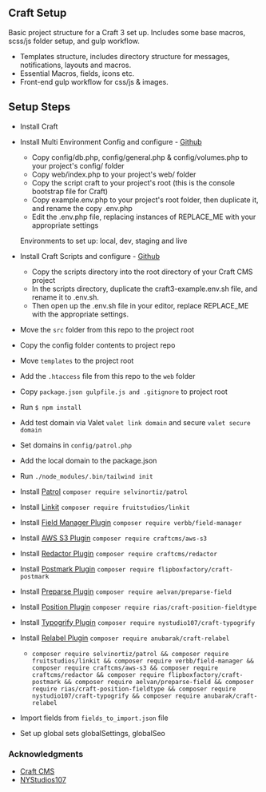 ## Craft Setup
Basic project structure for a Craft 3 set up. Includes some base macros, scss/js folder setup, and gulp workflow.

* Templates structure, includes directory structure for messages, notifications, layouts and macros.
* Essential Macros, fields, icons etc.
* Front-end gulp workflow for css/js & images.

## Setup Steps
* Install Craft
* Install Multi Environment Config and configure - [Github](https://github.com/nystudio107/craft3-multi-environment)

  * Copy config/db.php, config/general.php & config/volumes.php to your project's config/ folder
  * Copy web/index.php to your project's web/ folder
  * Copy the script craft to your project's root (this is the console bootstrap file for Craft)
  * Copy example.env.php to your project's root folder, then duplicate it, and rename the copy .env.php
  * Edit the .env.php file, replacing instances of REPLACE_ME with your appropriate settings
  
  Environments to set up: local, dev, staging and live

* Install Craft Scripts and configure - [Github](https://github.com/nystudio107/craft-scripts)

  * Copy the scripts directory into the root directory of your Craft CMS project
  * In the scripts directory, duplicate the craft3-example.env.sh file, and rename it to .env.sh. 
  * Then open up the .env.sh file in your editor, replace REPLACE_ME with the appropriate settings.
  
* Move the `src` folder from this repo to the project root
* Copy the config folder contents to project repo
* Move `templates` to the project root 
* Add the `.htaccess` file from this repo to the `web` folder
* Copy `package.json gulpfile.js and .gitignore` to project root
* Run `$ npm install`
* Add test domain via Valet `valet link domain` and secure `valet secure domain`
* Set domains in `config/patrol.php`
* Add the local domain to the package.json
* Run `./node_modules/.bin/tailwind init`
* Install [Patrol](https://github.com/selvinortiz/craft-plugin-patrol) `composer require selvinortiz/patrol`
* Install [Linkit](https://github.com/fruitstudios/craft-linkit) `composer require fruitstudios/linkit`
* Install [Field Manager Plugin](https://github.com/verbb/field-manager) `composer require verbb/field-manager`
* Install [AWS S3 Plugin](https://github.com/craftcms/aws-s3) `composer require craftcms/aws-s3`
* Install [Redactor Plugin](https://github.com/craftcms/redactor) `composer require craftcms/redactor`
* Install [Postmark Plugin](https://github.com/flipboxfactory/craft-postmark) `composer require flipboxfactory/craft-postmark`
* Install [Preparse Plugin](https://github.com/aelvan/Preparse-Field-Craft) `composer require aelvan/preparse-field`
* Install [Position Plugin](https://github.com/Rias500/craft-position-fieldtype) `composer require rias/craft-position-fieldtype`
* Install [Typogrify Plugin](https://github.com/nystudio107/craft-typogrify) `composer require nystudio107/craft-typogrify`
* Install [Relabel Plugin](https://github.com/Anubarak/craft-relabel) `composer require anubarak/craft-relabel`

  * `composer require selvinortiz/patrol && composer require fruitstudios/linkit && composer require verbb/field-manager && composer require craftcms/aws-s3 && composer require craftcms/redactor && composer require flipboxfactory/craft-postmark && composer require aelvan/preparse-field && composer require rias/craft-position-fieldtype && composer require nystudio107/craft-typogrify && composer require anubarak/craft-relabel`

* Import fields from `fields_to_import.json` file
* Set up global sets globalSettings, globalSeo

### Acknowledgments

* [Craft CMS](https://craftcms.com)
* [NYStudios107](https://github.com/nystudio107)
